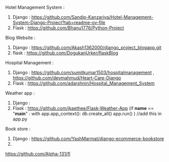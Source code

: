 Hotel Management System : 
  1. Django : https://github.com/Sandip-Kanzariya/Hotel-Management-System-Django-Project?tab=readme-ov-file
  2. Flask :  https://github.com/Bhanu1776/Python-Project

Blog Website : 
  1. Django : https://github.com/Akash1362000/django_project_blogapp.git
  2. flask : https://github.com/DogukanUrker/flaskBlog

Hospital Management : 
  1. Django : https://github.com/sumitkumar1503/hospitalmanagement , https://github.com/devmahmud/Heart-Care-Django
  2. Flask : https://github.com/adarshnin/Hospital_Management_System

Weather app : 
  1. Django : 
  2. Flask : https://github.com/jkaethee/Flask-Weather-App (if __name__ == "__main__" : with app.app_context(): db.create_all() app.run() ) //add this in app.py


Book store :
  1. Django : https://github.com/YashMarmat/django-ecommerce-bookstore
  2. 


https://github.com/Alpha-131/fl
